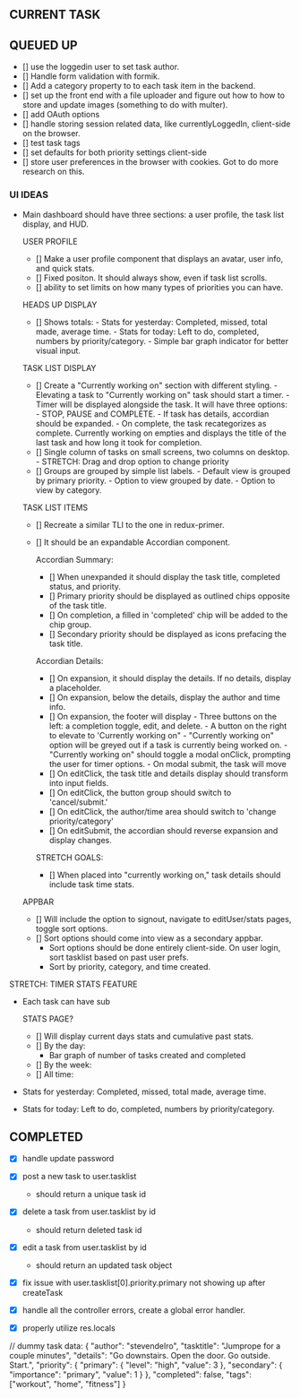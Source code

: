 ## CURRENT TASK


## QUEUED UP
  - [] use the loggedin user to set task author.
  - [] Handle form validation with formik.
  - [] Add a category property to to each task item in the backend.
  - [] set up the front end with a file uploader and figure out
        how to how to store and update images (something to do with multer).
  - [] add OAuth options
  - [] handle storing session related data, like currentlyLoggedIn, client-side on the browser.
  - [] test task tags
  - [] set defaults for both priority settings client-side
  - [] store user preferences in the browser with cookies. Got to do more research on this.

### UI IDEAS

- Main dashboard should have three sections: a user profile, the task list display, and HUD.

  USER PROFILE
  - [] Make a user profile component that displays an avatar, user info, and quick stats.
  - [] Fixed positon. It should always show, even if task list scrolls.
  - [] ability to set limits on how many types of priorities you can have.

  HEADS UP DISPLAY
  - [] Shows totals:
        - Stats for yesterday: Completed, missed, total made, average time.
        - Stats for today: Left to do, completed, numbers by priority/category.
          - Simple bar graph indicator for better visual input.

  TASK LIST DISPLAY
  - [] Create a "Currently working on" section with different styling.
        - Elevating a task to "Currently working on" task should start a timer.
        - Timer will be displayed alongside the task. It will have three options:
          - STOP, PAUSE and COMPLETE.
        - If task has details, accordian should be expanded.
        - On complete, the task recategorizes as complete. Currently working on empties and
          displays the title of the last task and how long it took for completion.
  - [] Single column of tasks on small screens, two columns on desktop.
        - STRETCH: Drag and drop option to change priority
  - [] Groups are grouped by simple list labels.
        - Default view is grouped by primary priority.
        - Option to view grouped by date.
        - Option to view by category.


  TASK LIST ITEMS
  - [] Recreate a similar TLI to the one in redux-primer.
  - [] It should be an expandable Accordian component.

    Accordian Summary:
      - [] When unexpanded it should display the task title, completed status, and priority.
      - [] Primary priority should be displayed as outlined chips opposite of the task title.
      - [] On completion, a filled in 'completed' chip will be added to the chip group.
      - [] Secondary priority should be displayed as icons prefacing the task title.

    Accordian Details:
      - [] On expansion, it should display the details. If no details, display a placeholder.
      - [] On expansion, below the details, display the author and time info.
      - [] On expansion, the footer will display
            - Three buttons on the left: a completion toggle, edit, and delete.
            - A button on the right to elevate to 'Currently working on"
            - "Currently working on" option will be greyed out if a task is currently being worked on.
            - "Currently working on" should toggle a modal onClick, prompting the user for timer
              options.
            - On modal submit, the task will move
      - [] On editClick, the task title and details display should transform into input fields.
      - [] On editClick, the button group should switch to 'cancel/submit.'
      - [] On editClick, the author/time area should switch to 'change priority/category'
      - [] On editSubmit, the accordian should reverse expansion and display changes.

    STRETCH GOALS:
      - [] When placed into "currently working on," task details should include task time stats.

  APPBAR
  - [] Will include the option to signout, navigate to editUser/stats pages, toggle sort options.
  - [] Sort options should come into view as a secondary appbar.
      - Sort options should be done entirely client-side. On user login, sort tasklist based on past user prefs.
      - Sort by priority, category, and time created.

STRETCH: TIMER STATS FEATURE

- Each task can have sub

  STATS PAGE?
  - [] Will display current days stats and cumulative past stats.
  - [] By the day:
      - Bar graph of number of tasks created and completed
  - [] By the week:
  - [] All time:

- Stats for yesterday: Completed, missed, total made, average time.
- Stats for today: Left to do, completed, numbers by priority/category.

## COMPLETED

  - [x] handle update password
  - [x] post a new task to user.tasklist
    - should return a unique task id
  - [x] delete a task from user.tasklist by id
    - should return deleted task id
  - [x] edit a task from user.tasklist by id
    - should return an updated task object
  - [x] fix issue with user.tasklist[0].priority.primary not showing up after createTask
  - [x] handle all the controller errors, create a global error handler.
  - [x] properly utilize res.locals


// dummy task data:
  {
    "author": "stevendelro",
    "tasktitle": "Jumprope for a couple minutes",
    "details": "Go downstairs. Open the door. Go outside. Start.",
    "priority": {
      "primary": {
        "level": "high",
        "value": 3
      },
      "secondary": {
        "importance": "primary",
        "value": 1
      }
    },
    "completed": false,
    "tags": ["workout", "home", "fitness"]
  }


